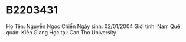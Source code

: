 # B2203431
Họ Tên: Nguyễn Ngọc Chiến
Ngày sinh: 02/01/2004
Giới tính: Nam
Quê quán: Kiên Giang
Học tại: Can Tho University

